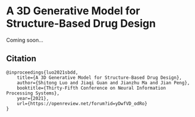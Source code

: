 # A 3D Generative Model for Structure-Based Drug Design

Coming soon...

## Citation

```
@inproceedings{luo2021sbdd,
    title={A 3D Generative Model for Structure-Based Drug Design},
    author={Shitong Luo and Jiaqi Guan and Jianzhu Ma and Jian Peng},
    booktitle={Thirty-Fifth Conference on Neural Information Processing Systems},
    year={2021},
    url={https://openreview.net/forum?id=yDwfVD_odRo}
}
```
